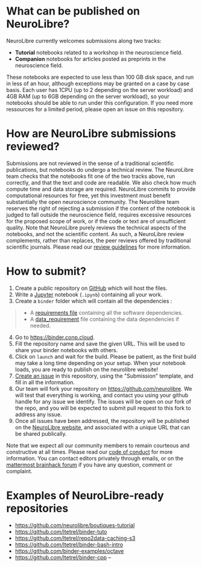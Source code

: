 # What can be published on NeuroLibre?

NeuroLibre currently welcomes submissions along two tracks:
 - **Tutorial** notebooks related to a workshop in the neuroscience field.
 - **Companion** notebooks for articles posted as preprints in the neuroscience field.
 
These notebooks are expected to use less than 100 GB disk space, and run in less of an hour, although exceptions may be granted on a case by case basis. Each user has 1CPU (up to 2 depending on the server workload) and 4GB RAM  (up to 6GB depending on the server workload), so your notebooks should be able to run under this configuration. If you need more ressources for a limited period, please open an issue on this repository.

# How are NeuroLibre submissions reviewed?

Submissions are not reviewed in the sense of a traditional scientific publications, but notebooks do undergo a technical review. The NeuroLibre team checks that the notebooks fit one of the two tracks above, run correctly, and that the text and code are readable. We also check how much compute time and data storage are required. NeuroLibre commits to provide computational resources for free, yet this investment must benefit substantially the open neuroscience community. The Neurolibre team reserves the right of rejecting a submission if the content of the notebook is judged to fall outside the neuroscience field, requires excessive resources for the proposed scope of work, or if the code or text are of unsufficient quality. Note that NeuroLibre purely reviews the technical aspects of the notebooks, and not the scientific content. As such, a NeuroLibre review complements, rather than replaces, the peer reviews offered by traditional scientific journals. Please read our [review guidelines](/2020/10/26/review-guidelines/) for more information.

# How to submit?

1. Create a public repository on [GitHub](https://github.com/) which will host the files.
2. Write a [Jupyter](https://jupyter.org/) notebook (`.ipynb`) containing all your work.
3. Create a `binder` folder which will contain all the dependencies :
> * A [requirements file](https://mybinder.readthedocs.io/en/latest/using/config_files.html#requirements-txt-install-a-python-environment) containing all the software dependencies.
> * A [data_requirement](https://github.com/SIMEXP/Repo2Data) file containing the data dependencies if needed.
4. Go to https://binder.conp.cloud.
5. Fill the repository name and save the given URL. This will be used to share your binder notebooks with others.
6. Click on `launch` and wait for the build. Please be patient, as the first build may take a long time depending on your setup. When your notebook loads, you are ready to publish on the neurolibre website!
7. [Create an issue](https://github.com/neurolibre/submit/issues/new?assignees=pbellec&labels=&template=submission.md&title=%5BSUBMISSION%5D) in this repository, using the "Submission" template, and fill in all the information. 
8. Our team will fork your repository on https://github.com/neurolibre. We will test that everything is working, and contact you using your github handle for any issue we identify. The issues will be open on our fork of the repo, and you will be expected to submit pull request to this fork to address any issue.
9. Once all issues have been addressed, the repository will be published on the [NeuroLibre website](http://neurolibre.conp.ca), and associated with a unique URL that can be shared publically.
 
Note that we expect all our community members to remain courteous and constructive at all times. Please read our [code of conduct](/2020/10/26/code-of-conduct/) for more information. You can contact editors privately through emails, or on the [mattermost brainhack forum](https://mattermost.brainhack.org) if you have any question, comment or complaint.

# Examples of NeuroLibre-ready repositories
 * https://github.com/neurolibre/boutiques-tutorial
 * https://github.com/ltetrel/binder-tuto
 * https://github.com/ltetrel/repo2data-caching-s3
 * https://github.com/ltetrel/binder-bash-intro
 * https://github.com/binder-examples/octave
 * https://github.com/ltetrel/binder-cpp
–
